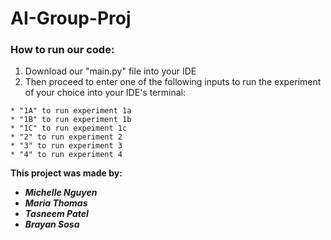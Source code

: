 # AI-Group-Proj

### How to run our code:
  1. Download our "main.py" file into your IDE
  2. Then proceed to enter one of the following inputs to run the experiment of your choice into your IDE's terminal:
  
    * "1A" to run experiment 1a
    * "1B" to run experiment 1b
    * "1C" to run expeiment 1c
    * "2" to run experiment 2
    * "3" to run experiment 3
    * "4" to run experiment 4

**This project was made by:**
  * ***Michelle Nguyen***
  * ***Maria Thomas***
  * ***Tasneem Patel***
  * ***Brayan Sosa***
